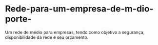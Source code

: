 # Rede-para-um-empresa-de-m-dio-porte-
Um rede de médio para empresas, tendo como objetivo a segurança, disponibilidade da rede e seu orçamento. 
